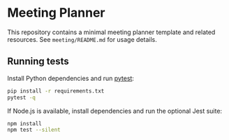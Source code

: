 # Meeting Planner

This repository contains a minimal meeting planner template and related resources. See `meeting/README.md` for usage details.

## Running tests

Install Python dependencies and run [pytest](https://pytest.org):

```bash
pip install -r requirements.txt
pytest -q
```

If Node.js is available, install dependencies and run the optional Jest suite:

```bash
npm install
npm test --silent
```
